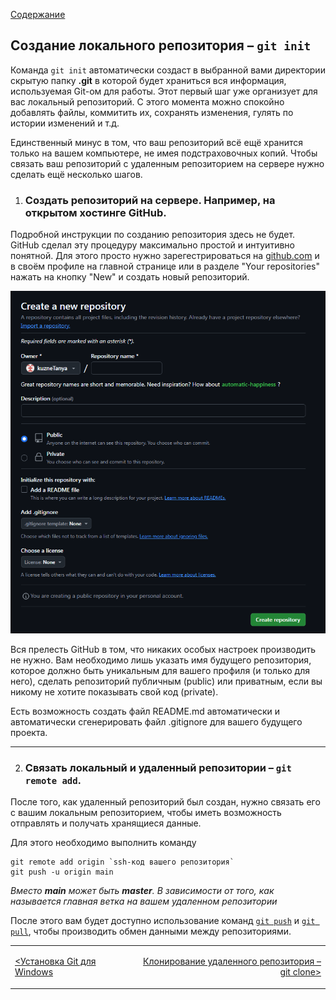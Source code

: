 [Содержание](./readme.md)

## Создание локального репозитория – `git init`

Команда `git init` автоматически создаст в выбранной вами директории скрытую папку **.git** в которой будет храниться вся информация, используемая Git-ом для работы. Этот первый шаг уже организует для вас локальный репозиторий. С этого момента можно спокойно добавлять файлы, коммитить их, сохранять изменения, гулять по истории изменений и т.д.

Единственный минус в том, что ваш репозиторий всё ещё хранится только на вашем компьютере, не имея подстраховочных копий. Чтобы связать ваш репозиторий с удаленным репозиторием на сервере нужно сделать ещё несколько шагов.

1. ### Создать репозиторий на сервере. Например, на открытом хостинге GitHub.

Подробной инструкции по созданию репозитория здесь не будет. GitHub сделал эту процедуру максимально простой и интуитивно понятной. Для этого просто нужно зарегестрироваться на [github.com](https://github.com) и в своём профиле на главной странице или в разделе "Your repositories" нажать на кнопку "New" и создать новый репозиторий.

![Создание репозитория на GitHub](./assets/github_create_repo.PNG)

Вся прелесть GitHub в том, что никаких особых настроек производить не нужно. Вам необходимо лишь указать имя будущего репозитория, которое должно быть уникальным для вашего профиля (и только для него), сделать репозиторий публичным (public) или приватным, если вы никому не хотите показывать свой код (private).

Есть возможность создать файл README.md автоматически и автоматически сгенерировать файл .gitignore для вашего будущего проекта.

***
2. ### Связать локальный и удаленный репозитории – `git remote add`.

После того, как удаленный репозиторий был создан, нужно связать его с вашим локальным репозиторием, чтобы иметь возможность отправлять и получать хранящиеся данные.

Для этого необходимо выполнить команду 

```
git remote add origin `ssh-код вашего репозитория`
git push -u origin main
```
*Вместо **main** может быть **master**. В зависимости от того, как называется главная ветка на вашем удаленном репозитории*

После этого вам будет доступно использование команд [`git push`](./push.md) и [`git pull`](./pull.md), чтобы производить обмен данными между репозиториями.

<table width="100%">
<td>

[<Установка Git для Windows](./install_git.md)

</td>
<td>

<div style="text-align:right">

[Клонирование удаленного репозитория – git clone>](./clone.md)

</div>

</td>
</table>